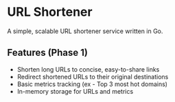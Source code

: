 # URL Shortener

A simple, scalable URL shortener service written in Go.

## Features (Phase 1)

- Shorten long URLs to concise, easy-to-share links
- Redirect shortened URLs to their original destinations
- Basic metrics tracking (ex - Top 3 most hot domains)
- In-memory storage for URLs and metrics